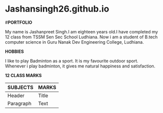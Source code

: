 # Jashansingh26.github.io

#**PORTFOLIO**

My name is Jashanpreet Singh.I am eighteen years old.I have completed my 12 class from TSSM Sen Sec School Ludhiana. Now i am a student of B.tech computer science in Guru Nanak Dev Engineering College, Ludhiana.

**HOBBIES**

I like to play Badminton as a sport.
It is my favourite outdoor sport. Whenever i play badminton, it gives me natural happiness and satisfaction.

**12 CLASS MARKS**

| SUBJECTS | MARKS |
| -        | ----------- |
| Header | Title |
| Paragraph | Text |
